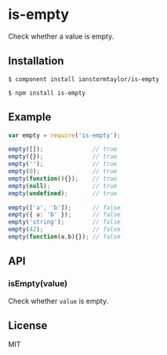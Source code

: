 # is-empty

  Check whether a value is empty.

## Installation
  
```
$ component install ianstormtaylor/is-empty
```
```
$ npm install is-empty
```

## Example

```js
var empty = require('is-empty');

empty([]);              // true
empty({});              // true
empty('');              // true
empty(0);               // true
empty(function(){});    // true
empty(null);            // true
empty(undefined);       // true

empty(['a', 'b']);      // false
empty({ a: 'b' });      // false
empty('string');        // false
empty(42);              // false
empty(function(a,b){}); // false
```

## API

### isEmpty(value)

  Check whether `value` is empty.

## License

  MIT
